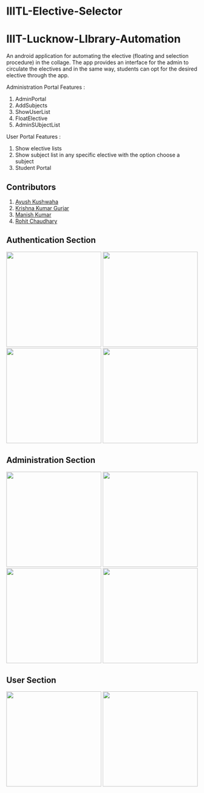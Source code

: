 # IIITL-Elective-Selector

# IIIT-Lucknow-LIbrary-Automation
An android application for automating the elective (floating and selection procedure) in the collage. The app provides an interface for the admin to circulate the electives and in the same way, students can opt for the desired elective through the app.

Administration Portal Features : 
 1. AdminPortal
 2. AddSubjects
 3. ShowUserList
 4. FloatElective
 5. AdminSUbjectList

User Portal Features :
 1. Show elective lists
 2. Show subject list in any specific elective with the option choose a subject
 3. Student Portal

## Contributors
1. [Ayush Kushwaha](https://github.com/knight-r)
2. [Krishna Kumar Gurjar](https://github.com/KRISHNA8824)
3. [Manish Kumar](https://github.com/maku123)
4. [Rohit Chaudhary](https://github.com/Rohitchoudhary12)


## Authentication Section

<p float="middle">
 <img src="https://user-images.githubusercontent.com/54670079/203905974-a279f53c-6695-43bb-be95-ce784c9b7d3d.jpg" width="250" /> <!-- Homw page -->
 <img src="https://user-images.githubusercontent.com/54670079/203906294-351d68d2-5871-4c7a-b920-222a6cc4128e.jpg" width="250" /> <!-- Student Login Page-->
 <img src="https://user-images.githubusercontent.com/54670079/203906757-6969c428-b2eb-4b4a-b9ed-5ffbcc4627cd.jpg" width="250" /> <!-- Fill new student details-->
 <img src="https://user-images.githubusercontent.com/54670079/203906459-80835692-00d3-4f24-83fd-dd91dfbb5a3e.jpg" width="250" /> <!-- Admin Login Page -->
</p>


## Administration Section
<p float="middle">
 <img src="https://user-images.githubusercontent.com/54670079/203906956-ef121b55-5714-490c-983e-8459ccf93daf.jpg" width="250" /> <!-- Admin batch select-->
 <img src="https://user-images.githubusercontent.com/54670079/203907423-168ab7f9-e729-4809-abd8-c2271a11641e.jpg" width="250" /> <!-- Show elective list with add elective button and float and delete any elective buttons -->
 <img src="https://user-images.githubusercontent.com/54670079/203907674-436c0b7e-f165-4e88-ad04-eefdc276738c.jpg" width="250" /> <!-- Add book details -->
 <img src="https://user-images.githubusercontent.com/54670079/203907991-42e6a425-1ed1-446d-a614-1560c199ca48.jpg" width="250" /> <!-- Show elective list -->
 
</p>

## User Section
<p float="middle">
 <img src="https://user-images.githubusercontent.com/54670079/203908183-c4a7f047-0b6d-43d1-8bb0-2b55877356c2.jpg" width="250" /> <!-- Elective List -->
 <img src="https://user-images.githubusercontent.com/54670079/203908295-28ae86f5-eb12-409f-8779-94ce27851503.jpg" width="250" /> <!-- Subject list with option to choose any subject -->
 
</p>
